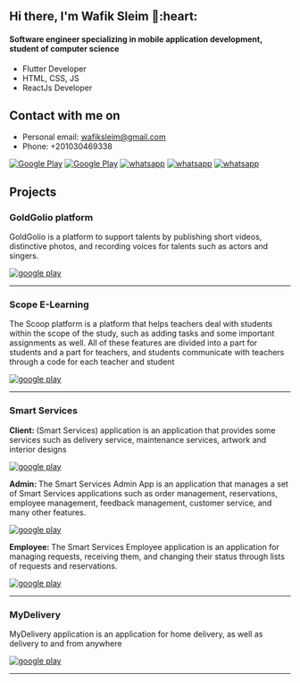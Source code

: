 <h2> Hi there, I'm Wafik Sleim 👋:heart: </h2>
<h4>Software engineer specializing in mobile application development, student of computer science</h4>

- Flutter Developer
- HTML, CSS, JS
- ReactJs Developer

<h2> Contact with me on </h2>

- Personal email: wafiksleim@gmail.com
- Phone: +201030469338

  


<p> <a href="https://www.facebook.com/wafik.Ahmed.sleim" target="_blank"><img alt="Google Play" src="https://img.shields.io/badge/Facebook-4267B2.svg?style=for-the-badge&logo=facebook&logoColor=white" /></a> <a href="https://www.linkedin.com/in/wafik-sleim/" target="_blank"><img alt="Google Play" src="https://img.shields.io/badge/linkedin-0077b5.svg?style=for-the-badge&logo=linkedin&logoColor=white" /></a> <a href="https://wa.link/gkav4y" target="_blank"><img alt="whatsapp" src="https://img.shields.io/badge/WhatsApp-25D366?style=for-the-badge&logo=whatsapp&logoColor=white"></a> <a href="https://twitter.com/wafiksleim" target="_blank"><img alt="whatsapp" src="https://img.shields.io/badge/Twitter-1DA1F2?style=for-the-badge&logo=twitter&logoColor=white"></a> <a href="https://play.google.com/store/apps/developer?id=Wafik+Sleim" target="_blank"><img alt="whatsapp" src="https://img.shields.io/badge/Google_Play-414141?style=for-the-badge&logo=google-play&logoColor=white"></a><p>

<h2>Projects</h2>

<h3>GoldGolio platform</h3>
<p>GoldGolio is a platform to support talents by publishing short videos, distinctive photos, and recording voices for talents such as actors and singers.</p>

<a href="https://play.google.com/store/search?q=goldgolio"><img src="https://img.shields.io/badge/Google_Play-414141?style=for-the-badge&logo=google-play&logoColor=white" alt="google play"></a>
<hr>

<h3>Scope E-Learning</h3>
<p>The Scoop platform is a platform that helps teachers deal with students within the scope of the study, such as adding tasks and some important assignments as well. All of these features are divided into a part for students and a part for teachers, and students communicate with teachers through a code for each teacher and student</p>

<a href="https://github.com/WafikSleim/Scope_E-Learning"><img src="https://img.shields.io/badge/GitHub-100000?style=for-the-badge&logo=github&logoColor=white" alt="google play"></a>
<hr>

<h3>Smart Services</h3>
<p><strong>Client: </strong> (Smart Services) application is an application that provides some services such as delivery service, maintenance services, artwork and interior designs<br></p>
<a href="https://github.com/WafikSleim/Smart-Services"><img src="https://img.shields.io/badge/GitHub-100000?style=for-the-badge&logo=github&logoColor=white" alt="google play"></a><br>
<p><strong>Admin: </strong> The Smart Services Admin App is an application that manages a set of Smart Services applications such as order management, reservations, employee management, feedback management, customer service, and many other features.<br></p>
<a href="https://github.com/WafikSleim/Smart-Services-AdminApp"><img src="https://img.shields.io/badge/GitHub-100000?style=for-the-badge&logo=github&logoColor=white" alt="google play"></a><br>
<p><strong>Employee: </strong> The Smart Services Employee application is an application for managing requests, receiving them, and changing their status through lists of requests and reservations.<br></p>
<a href="https://github.com/WafikSleim/Smart-Services-EmployeeApp"><img src="https://img.shields.io/badge/GitHub-100000?style=for-the-badge&logo=github&logoColor=white" alt="google play"></a>
<hr>
<h3>MyDelivery</h3>
<p>MyDelivery application is an application for home delivery, as well as delivery to and from anywhere</p>

<a href="https://play.google.com/store/apps/details?id=com.delivery.Delivery"><img src="https://img.shields.io/badge/Google_Play-414141?style=for-the-badge&logo=google-play&logoColor=white" alt="google play"></a>
<hr>
